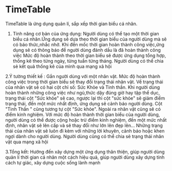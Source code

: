 # TimeTable
   TimeTable là ứng dụng quản lí, sắp xếp thời gian biểu cá nhân.
 
   1. Tính năng cơ bản của ứng dụng:
   Người dùng có thể tạo một thời gian biểu cá nhân.Ứng dụng sẽ dựa theo thời gian biểu của người dùng mà sẽ có báo thức,nhắc nhở.
Khi đến mốc thời gian hoàn thành công việc,ứng dụng sẽ có thông báo để người dùng đánh dấu là đã hoàn thành công việc
Mức độ hoàn thành theo thời gian biểu sẽ được ứng dụng tổng hợp, thống kê theo từng ngày, từng tuần từng tháng. Người dùng có thể 
chia sẻ kết quả thống kê của mình qua mạng xã hội
 
  2.Ý tường thiết kế :
  Gắn người dùng với một nhân vật. Mức độ hoàn thành công việc trong thời gian biểu sẽ thay đổi trạng thái nhân vật.
Về trạng thái của nhân vật sẽ có hai cột chỉ số: Sức Khỏe và Tinh thần. Khi người dùng hoàn thành những công việc như ngủ,thức dậy đúng giờ
hay tập thể dục, trạng thái cột "Sức khỏe" sẽ cao, ngược lại thì cột "sức khỏe" sẽ giảm điểm trạng thái, đến một mức nhất định, ứng dụng sẽ cảnh báo người dùng. Cột "Tinh Thần " cũng tương tự cột "Sức khỏe". Ngoài ra nhân vật cũng sẽ có điểm kinh nghiệm. Với mức độ hoàn thành thời gian biểu của người dùng, người dùng có thể được cộng hoặc trừ điểm kinh nghiệm, đến một mức nhất định, nhân vật sẽ lên cấp và sẽ thay đổi như lớn lên đẹp lên... Những trạng thái của nhân vật sẽ luôn đi kèm với những lời khuyên, cảnh báo hoặc khen ngợi dành cho người dùng. Người dùng cũng có thể chia sẻ trạng thái nhân vật qua mạng xã hội
 
  3.Tổng kết:
  Hướng đến xây dựng một ứng dụng thân thiện, giúp người dùng quản lí thời gian cá nhân một cách hiệu quả, giúp người dùng xây dựng tính cách tự giác, xây dựng cuộc sống lành mạnh
